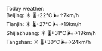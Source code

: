 Today weather:  
Beijing: ☀️   🌡️+22°C 🌬️↑7km/h  
Tianjin: ☀️   🌡️+27°C 🌬️→19km/h  
Shijiazhuang: ☀️   🌡️+31°C 🌬️→19km/h  
Tangshan: ☀️   🌡️+30°C 🌬️→24km/h  
